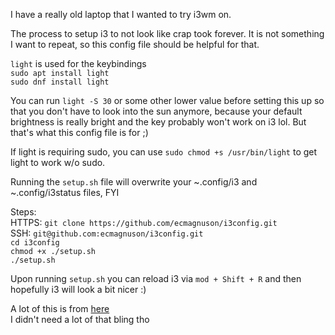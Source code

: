 I have a really old laptop that I wanted to try i3wm on.

The process to setup i3 to not look like crap took forever. It is not something I want to repeat, so this config file should be helpful for that.

`light` is used for the keybindings    
`sudo apt install light`    
`sudo dnf install light`    


You can run `light -S 30` or some other lower value before setting this up so that you don't have to look into the sun anymore, because your default brightness is really bright and the key probably won't work on i3 lol. But that's what this config file is for ;) 

If light is requiring sudo, you can use `sudo chmod +s /usr/bin/light` to get light to work w/o sudo.

Running the `setup.sh` file will overwrite your ~.config/i3 and ~.config/i3status files, FYI

Steps:    
HTTPS: `git clone https://github.com/ecmagnuson/i3config.git`    
SSH: `git@github.com:ecmagnuson/i3config.git`    
`cd i3config`    
`chmod +x ./setup.sh`    
`./setup.sh`    

Upon running `setup.sh` you can reload i3 via `mod + Shift + R` and then hopefully i3 will look a bit nicer :)

A lot of this is from [here](https://github.com/addy-dclxvi/i3-starterpack)    
I didn't need a lot of that bling tho
